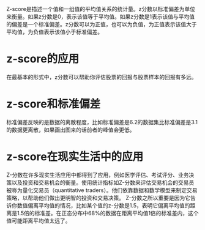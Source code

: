 Z-score是描述一个值和一组值的平均值关系的统计量。z分数以标准偏差为单位来衡量。如果z分数是0，表示该值等于平均值。如果z分数是1表示该值与平均值的偏差是一个标准偏差。z分数可以为正值，也可以为负值，为正值表示该值大于平均值，为负值表示该值小于标准偏差。
# z-score的应用
在最基本的形式中，z分数可以帮助你评估股票的回报与股票样本的回报有多远。
# z-score和标准偏差

标准偏差反映的是数据的离散程度，比如标准偏差是6.2的数据集比标准偏差是3.1的数据更离散，如果画出图来的话前者的峰值会更低。
# z-score在现实生活中的应用
Z-分数在许多现实生活应用中都得到了应用，例如医学评估、考试评分、业务决策以及投资和交易机会的衡量。使用统计指标如Z-分数来评估交易机会的交易员被称为量化交易员（quantitative traders）。他们依靠数据和数学模型来制定交易策略，以帮助他们做出更明智的投资和交易决策。
Z-分数之所以重要是因为它告诉你数值偏离平均值的情况，比如某个值的z-分数是1.5，表明它偏离平均值的距离是1.5倍的标准差。在正态分布中68%的数据在距离平均值1倍的标准差内，这个值可能距离平均值太远了。